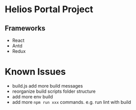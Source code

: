 # Helios Portal Project
## Frameworks
- React
- Antd
- Redux



# Known Issues
- build.js add more build messages
- reorganize build scripts folder structure
- add more env build
- add more `npm run xxx` commands. e.g. run lint with build


